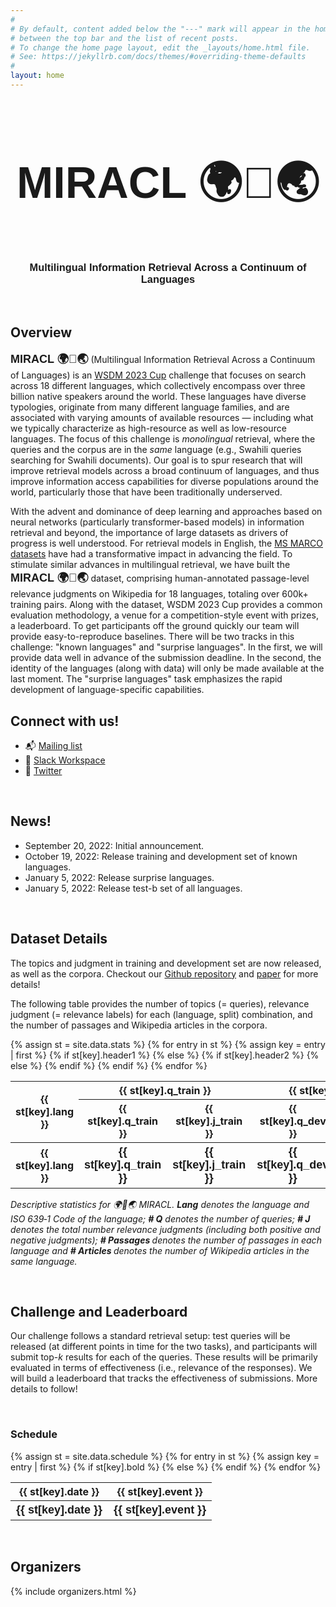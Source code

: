 ```yaml
---
#
# By default, content added below the "---" mark will appear in the home page
# between the top bar and the list of recent posts.
# To change the home page layout, edit the _layouts/home.html file.
# See: https://jekyllrb.com/docs/themes/#overriding-theme-defaults
#
layout: home
---
```

<div style="font-family: 'Source Sans Pro', sans-serif; background: url('/images/banner_no_text.png') no-repeat; background-size: cover; user-select: none;">
    <center>
        <h2 style="font-size: 70px" class="blackpar_title" > MIRACL 🌍🙌🌏 </h2>
        <h3 class="blackpar_title">Multilingual Information Retrieval Across a Continuum of Languages</h3>
    </center>
</div>
<br>
<h2 class="blackpar_title" id="overview">Overview</h2>
<p>
<b style="font-family: 'Source Sans Pro', sans-serif; font-size: 18px"> MIRACL 🌍🙌🌏</b> (Multilingual Information Retrieval Across a Continuum of Languages) is an <a href="https://www.wsdm-conference.org/2023/program/wsdm-cup">WSDM 2023 Cup</a> challenge that focuses on search across 18 different languages, which collectively encompass over three billion native speakers around the world.
These languages have diverse typologies, originate from many different language families, and are associated with varying amounts of available resources &mdash; including what we typically characterize as high-resource as well as low-resource languages.
The focus of this challenge is <i>monolingual</i> retrieval, where the queries and the corpus are in the <i>same</i> language (e.g., Swahili queries searching for Swahili documents).
Our goal is to spur research that will improve retrieval models across a broad continuum of languages, and thus improve information access capabilities for diverse populations around the world, particularly those that have been traditionally underserved.
</p>
<p>
With the advent and dominance of deep learning and approaches based on neural networks (particularly transformer-based models) in information retrieval and beyond, the importance of large datasets as drivers of progress is well understood.
For retrieval models in English, the <a href="https://microsoft.github.io/msmarco/">MS MARCO datasets</a> have had a transformative impact in advancing the field.
To stimulate similar advances in multilingual retrieval, we have built the <b style="font-family: 'Source Sans Pro', sans-serif; font-size: 18px"> MIRACL 🌍🙌🌏</b> dataset, comprising human-annotated passage-level relevance judgments on Wikipedia for 18 languages, totaling over 600k+ training pairs.
Along with the dataset, WSDM 2023 Cup provides a common evaluation methodology, a venue for a competition-style event with prizes, a leaderboard.
To get participants off the ground quickly our team will provide easy-to-reproduce baselines.
There will be two tracks in this challenge: "known languages" and "surprise languages".
In the first, we will provide data well in advance of the submission deadline.
In the second, the identity of the languages (along with data) will only be made available at the last moment.
The "surprise languages" task emphasizes the rapid development of language-specific capabilities.
</p>

<p>
<h2 class="blackpar_title" id="connect">Connect with us!</h2>
<ul>
<li>📬 <a href="https://forms.gle/aCbjRQ9CPeXViWcaA">Mailing list</a></li> 
<li> 💬 <a href="https://join.slack.com/t/miraclgroup/shared_invite/zt-1m0xcgpdh-Ibz0LftLvwdUQt94MeU6Bw">Slack Workspace</a></li> 
<li> 📣 <a href="https://twitter.com/project_miracl?s=21&t=Qf9LrVerhhN1hsXs1gdWhw">Twitter</a></li> 
</ul>
</p>
<br>

<h2 class="blackpar_title" id="news">News!</h2>

<ul>
  <li>September 20, 2022: Initial announcement.</li>
  <li>October 19, 2022: Release training and development set of known languages.</li>
  <li>January 5, 2022: Release surprise languages.</li>
  <li>January 5, 2022: Release test-b set of all languages. </li>
</ul>
<br>
<h2 class="blackpar_title" id="data">Dataset Details</h2>
<p>
The topics and judgment in training and development set are now released, as well as the corpora.
Checkout our <a href="https://github.com/project-miracl/miracl">Github repository</a> and <a href="https://arxiv.org/abs/2210.09984">paper</a> for more details!
</p>

<p>
The following table provides the number of topics (= queries), relevance judgment (= relevance labels) for each (language, split) combination, and the number of passages and Wikipedia articles in the corpora.
</p>
<table>
  {% assign st = site.data.stats %}
          {% for entry in st %}
              {% assign key = entry | first %}
              {% if st[key].header1 %}
                <tr>
                  <th rowspan="2"><b>{{ st[key].lang }}</b></th>
                  <th colspan="2"><b>{{ st[key].q_train }}</b></th>
                  <th colspan="2"><b>{{ st[key].q_dev }}</b></th>
                  <th colspan="2"><b>{{ st[key].q_test_a}}</b></th>
                  <th colspan="2"><b>{{ st[key].q_test_b }}</b></th>
                  <th rowspan="2"><b>{{ st[key].n_passage }}</b></th>
                  <th rowspan="2"><b>{{ st[key].n_article }}</b></th>
                </tr>
              {% else %}
                {% if st[key].header2 %}
                  <tr>
                    <th><b>{{ st[key].q_train }}</b></th>
                    <th><b>{{ st[key].j_train }}</b></th>
                    <th><b>{{ st[key].q_dev }}</b></th>
                    <th><b>{{ st[key].j_dev }}</b></th>
                    <th><b>{{ st[key].q_test_a}}</b></th>
                    <th><b>{{ st[key].j_test_a }}</b></th>
                    <th><b>{{ st[key].q_test_b }}</b></th>
                    <th><b>{{ st[key].j_test_b }}</b></th>
                  </tr>
                {% else %}
                  <tr>
                    <th><b>{{ st[key].lang }}</b></th>
                    <th style="font-family: 'Source Sans Pro', sans-serif; font-size: 18px">{{ st[key].q_train }}</th>
                    <th style="font-family: 'Source Sans Pro', sans-serif; font-size: 18px">{{ st[key].j_train }}</th>
                    <th style="font-family: 'Source Sans Pro', sans-serif; font-size: 18px">{{ st[key].q_dev }}</th>
                    <th style="font-family: 'Source Sans Pro', sans-serif; font-size: 18px">{{ st[key].j_dev }}</th>
                    <th style="font-family: 'Source Sans Pro', sans-serif; font-size: 18px">{{ st[key].q_test_a }}</th>
                    <th style="font-family: 'Source Sans Pro', sans-serif; font-size: 18px">{{ st[key].j_test_a }}</th>
                    <th style="font-family: 'Source Sans Pro', sans-serif; font-size: 18px">{{ st[key].q_test_b }}</th>
                    <th style="font-family: 'Source Sans Pro', sans-serif; font-size: 18px">{{ st[key].j_test_b }}</th>
                    <th style="font-family: 'Source Sans Pro', sans-serif; font-size: 18px">{{ st[key].n_passage }}</th>
                    <th style="font-family: 'Source Sans Pro', sans-serif; font-size: 18px">{{ st[key].n_article }}</th>
                  </tr>
                {% endif %}
              {% endif %}
          {% endfor %}
</table>
<p><i>
	Descriptive statistics for 🌍🙌🌏 MIRACL. <b>Lang</b> denotes the language and ISO 639‑1 Code of the language; <b># Q</b> denotes the number of queries; <b># J</b> denotes the total number relevance judgments (including both positive and negative judgments); <b># Passages </b> denotes the number of passages in each language and <b> # Articles </b> denotes the number of Wikipedia articles in the same language.
</i></p>
<br/>
<h2 class="blackpar_title" id="leaderboard">Challenge and Leaderboard</h2>
<p>
Our challenge follows a standard retrieval setup: test queries will be released (at different points in time for the two tasks), and participants will submit top-<i>k</i> results for each of the queries.
These results will be primarily evaluated in terms of effectiveness (i.e., relevance of the responses).
We will build a leaderboard that tracks the effectiveness of submissions.
More details to follow!
</p>
<br>
<h3 class="blackpar_title" id="schedule">Schedule</h3>
<table>
  {% assign st = site.data.schedule %}
          {% for entry in st %}
              {% assign key = entry | first %}
              {% if st[key].bold %}
                <tr>
                  <th><b>{{ st[key].date }}</b></th>
                  <th><b>{{ st[key].event }}</b></th>
                </tr>
              {% else %}
                <tr>
                  <th style="font-family: 'Source Sans Pro', sans-serif; font-size: 18px">{{ st[key].date }}</th>
                  <th style="font-family: 'Source Sans Pro', sans-serif; font-size: 18px">{{ st[key].event }}</th>
                </tr>
              {% endif %}
          {% endfor %}
</table>
<br/>
<h2 class="blackpar_title" id="organizers">Organizers</h2>
<div class="row_perso">
    <p>
        {% include organizers.html %}
    </p>
</div>
